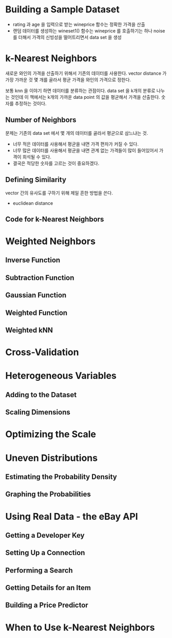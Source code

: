 # Building a Sample Dataset
* rating 과 age 을 입력으로 받는 wineprice 함수는 정확한 가격을 산출
* 랜덤 데이터를 생성하는 wineset1() 함수는 wineprice 를 호출하기는 하나 noise 를 더해서 가격의 신빙성을 떨어트리면서 data set 을 생성

# k-Nearest Neighbors
새로운 와인의 가격을 산출하기 위해서 기존의 데이터를 사용한다. vector distance 가 가장 가까운 것 몇 개를 골라서 평균 가격을 와인의 가격으로 정한다.  

보통 knn 을 이야기 하면 데이터를 분류하는 관점이다. data set 을 k개의 분류로 나누는 것인데 이 책에서는 k개의 가까운 data point 의 값을 평균해서 가격을 산출한다. 숫자를 추정하는 것이다. 
## Number of Neighbors
문제는 기존의 data set 에서 몇 개의 데이터를 골라서 평균으로 삼느냐는 것. 
* 너무 적은 데이터를 사용해서 평균을 내면 가격 편차가 커질 수 있다.
* 너무 많은 데이터를 사용해서 평균을 내면 관계 없는 가격들이 많이 들어있어서 가격이 희석될 수 있다. 
* 결국은 적당한 숫자를 고르는 것이 중요하겠다.

## Defining Similarity
vector 간의 유사도를 구하기 위해 제일 흔한 방법을 쓴다. 
* euclidean distance 

## Code for k-Nearest Neighbors

# Weighted Neighbors

## Inverse Function
## Subtraction Function
## Gaussian Function
## Weighted Function
## Weighted kNN
# Cross-Validation
# Heterogeneous Variables
## Adding to the Dataset
## Scaling Dimensions
# Optimizing the Scale
# Uneven Distributions
## Estimating the Probability Density
## Graphing the Probabilities
# Using Real Data - the eBay API
## Getting a Developer Key
## Setting Up a Connection
## Performing a Search
## Getting Details for an Item
## Building a Price Predictor
# When to Use k-Nearest Neighbors
